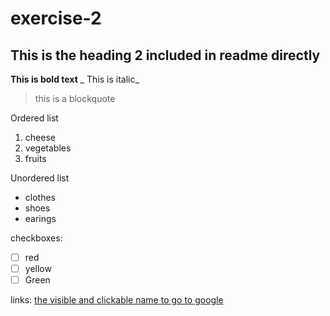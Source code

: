 # exercise-2
## This is the heading 2 included in readme directly
**This is bold text**
_ This is italic_
> this is a blockquote

Ordered list
1. cheese
2. vegetables
3. fruits    

Unordered list
* clothes
* shoes
* earings

checkboxes:
 - [ ] red
 - [ ] yellow
 - [ ] Green
 
 links:
 [the visible and clickable name to go to google](https://google.com)
